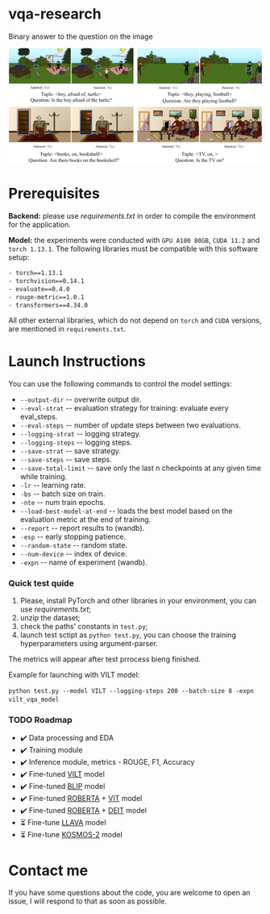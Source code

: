 # vqa-research
Binary answer to the question on the image

![image](vqa_binary.png)

# Prerequisites 

**Backend:** please use *requirements.txt* in order to compile the environment for the application. 

**Model:** the experiments were conducted with `GPU A100 80GB`, `CUDA 11.2` and `torch 1.13.1`. The following libraries must be compatible with this software setup:
```
- torch==1.13.1
- torchvision==0.14.1
- evaluate==0.4.0
- rouge-metric==1.0.1
- transformers==4.34.0
```
All other external libraries, which do not depend on `torch` and `CUDA` versions, are mentioned in `requirements.txt`.

# Launch Instructions

You can use the following commands to control the model settings:

- `--output-dir` -- overwrite output dir.
- `--eval-strat` -- evaluation strategy for training: evaluate every eval_steps.
- `--eval-steps` -- number of update steps between two evaluations.
- `--logging-strat` -- logging strategy.
- `--logging-steps` -- logging steps.
- `--save-strat` -- save strategy.
- `--save-steps` -- save steps.
- `--save-total-limit` -- save only the last n checkpoints at any given time while training.
- `-lr` -- learning rate.
- `-bs` -- batch size on train.
- `-nte` -- num train epochs.
- `--load-best-model-at-end` -- loads the best model based on the evaluation metric at the end of training.
- `--report` -- report results to (wandb).
- `-esp` -- early stopping patience.
- `--random-state` -- random state.
- `--num-device` -- index of device.
- `-expn` -- name of experiment (wandb).
  
### Quick test quide

1) Please, install PyTorch and other libraries in your environment, you can use *requirements.txt*;
2) unzip the dataset;
4) check the paths' constants in `test.py`;
5) launch test sctipt as `python test.py`, you can choose the training hyperparameters using argument-parser.

The metrics will appear after test prrocess bieng finished.

Example for launching with VILT model:

`python test.py --model VILT --logging-steps 200 --batch-size 8 -expn vilt_vqa_model`

### TODO Roadmap
- ✔️ Data processing and EDA
- ✔️ Training module
- ✔️ Inference module, metrics - ROUGE, F1, Accuracy
- ✔️ Fine-tuned [VILT](https://arxiv.org/abs/2102.03334) model
- ✔️ Fine-tuned [BLIP](https://arxiv.org/pdf/2201.12086.pdf) model
- ✔️ Fine-tuned [ROBERTA](https://arxiv.org/pdf/1907.11692.pdf) + [VIT](https://arxiv.org/pdf/2010.11929.pdf) model
- ✔️ Fine-tuned [ROBERTA](https://arxiv.org/pdf/1907.11692.pdf) + [DEIT](https://arxiv.org/pdf/2012.12877.pdf) model
- ⏳ Fine-tune [LLAVA](https://github.com/haotian-liu/LLaVA/tree/main) model 
- ⏳ Fine-tune [KOSMOS-2](https://arxiv.org/pdf/2306.14824.pdf) model

# Contact me

If you have some questions about the code, you are welcome to open an issue, I will respond to that as soon as possible.
